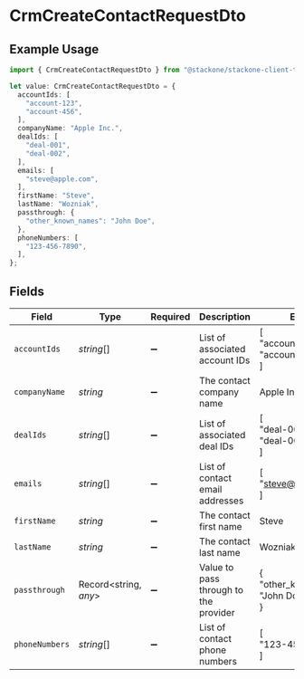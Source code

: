 # CrmCreateContactRequestDto

## Example Usage

```typescript
import { CrmCreateContactRequestDto } from "@stackone/stackone-client-ts/sdk/models/shared";

let value: CrmCreateContactRequestDto = {
  accountIds: [
    "account-123",
    "account-456",
  ],
  companyName: "Apple Inc.",
  dealIds: [
    "deal-001",
    "deal-002",
  ],
  emails: [
    "steve@apple.com",
  ],
  firstName: "Steve",
  lastName: "Wozniak",
  passthrough: {
    "other_known_names": "John Doe",
  },
  phoneNumbers: [
    "123-456-7890",
  ],
};
```

## Fields

| Field                                 | Type                                  | Required                              | Description                           | Example                               |
| ------------------------------------- | ------------------------------------- | ------------------------------------- | ------------------------------------- | ------------------------------------- |
| `accountIds`                          | *string*[]                            | :heavy_minus_sign:                    | List of associated account IDs        | [<br/>"account-123",<br/>"account-456"<br/>] |
| `companyName`                         | *string*                              | :heavy_minus_sign:                    | The contact company name              | Apple Inc.                            |
| `dealIds`                             | *string*[]                            | :heavy_minus_sign:                    | List of associated deal IDs           | [<br/>"deal-001",<br/>"deal-002"<br/>] |
| `emails`                              | *string*[]                            | :heavy_minus_sign:                    | List of contact email addresses       | [<br/>"steve@apple.com"<br/>]         |
| `firstName`                           | *string*                              | :heavy_minus_sign:                    | The contact first name                | Steve                                 |
| `lastName`                            | *string*                              | :heavy_minus_sign:                    | The contact last name                 | Wozniak                               |
| `passthrough`                         | Record<string, *any*>                 | :heavy_minus_sign:                    | Value to pass through to the provider | {<br/>"other_known_names": "John Doe"<br/>} |
| `phoneNumbers`                        | *string*[]                            | :heavy_minus_sign:                    | List of contact phone numbers         | [<br/>"123-456-7890"<br/>]            |